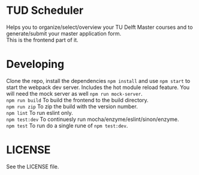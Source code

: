 # TUD Scheduler
Helps you to organize/select/overview your TU Delft Master courses and to generate/submit your master application form.  
This is the frontend part of it.

# Developing
Clone the repo, install the dependencies `npm install` and use `npm start` to start the webpack dev server. 
Includes the hot module reload feature. 
You will need the mock server as well `npm run mock-server`.    
`npm run build` To build the frontend to the build directory.  
`npm run zip` To zip the build with the version number.  
`npm lint` To run eslint only.  
`npm test:dev` To continuesly run mocha/enzyme/eslint/sinon/enzyme.  
`npm test` To run do a single rune of `npm test:dev`.

# LICENSE
See the LICENSE file.
